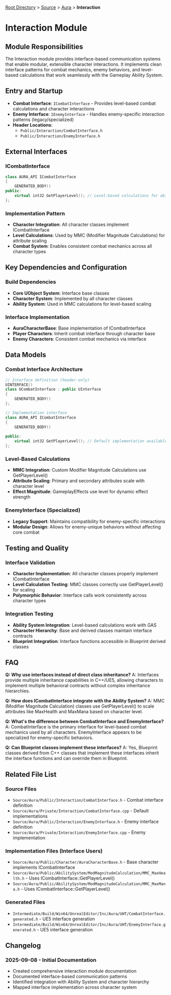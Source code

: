 [Root Directory](../../../CLAUDE.md) > [Source](../) > [Aura](../) > **Interaction**

# Interaction Module

## Module Responsibilities

The Interaction module provides interface-based communication systems that enable modular, extensible character interactions. It implements clean interface patterns for combat mechanics, enemy behaviors, and level-based calculations that work seamlessly with the Gameplay Ability System.

## Entry and Startup

- **Combat Interface**: `ICombatInterface` - Provides level-based combat calculations and character interactions
- **Enemy Interface**: `IEnemyInterface` - Handles enemy-specific interaction patterns (legacy/specialized)
- **Header Locations**:
  - `Public/Interaction/CombatInterface.h`
  - `Public/Interaction/EnemyInterface.h`

## External Interfaces

### ICombatInterface
```cpp
class AURA_API ICombatInterface
{
    GENERATED_BODY()
public:
    virtual int32 GetPlayerLevel(); // Level-based calculations for abilities and effects
};
```

### Implementation Pattern
- **Character Integration**: All character classes implement ICombatInterface
- **Level Calculations**: Used by MMC (Modifier Magnitude Calculations) for attribute scaling
- **Combat System**: Enables consistent combat mechanics across all character types

## Key Dependencies and Configuration

### Build Dependencies
- **Core UObject System**: Interface base classes
- **Character System**: Implemented by all character classes
- **Ability System**: Used in MMC calculations for level-based scaling

### Interface Implementation
- **AuraCharacterBase**: Base implementation of ICombatInterface
- **Player Characters**: Inherit combat interface through character base
- **Enemy Characters**: Consistent combat mechanics via interface

## Data Models

### Combat Interface Architecture
```cpp
// Interface definition (header-only)
UINTERFACE() 
class UCombatInterface : public UInterface
{
    GENERATED_BODY()
};

// Implementation interface
class AURA_API ICombatInterface  
{
    GENERATED_BODY()
    
public:
    virtual int32 GetPlayerLevel(); // Default implementation available
};
```

### Level-Based Calculations
- **MMC Integration**: Custom Modifier Magnitude Calculations use GetPlayerLevel()
- **Attribute Scaling**: Primary and secondary attributes scale with character level
- **Effect Magnitude**: GameplayEffects use level for dynamic effect strength

### EnemyInterface (Specialized)
- **Legacy Support**: Maintains compatibility for enemy-specific interactions
- **Modular Design**: Allows for enemy-unique behaviors without affecting core combat

## Testing and Quality

### Interface Validation
- **Character Implementation**: All character classes properly implement ICombatInterface
- **Level Calculation Testing**: MMC classes correctly use GetPlayerLevel() for scaling
- **Polymorphic Behavior**: Interface calls work consistently across character types

### Integration Testing
- **Ability System Integration**: Level-based calculations work with GAS
- **Character Hierarchy**: Base and derived classes maintain interface contracts
- **Blueprint Integration**: Interface functions accessible in Blueprint derived classes

## FAQ

**Q: Why use interfaces instead of direct class inheritance?**
A: Interfaces provide multiple inheritance capabilities in C++/UE5, allowing characters to implement multiple behavioral contracts without complex inheritance hierarchies.

**Q: How does ICombatInterface integrate with the Ability System?**
A: MMC (Modifier Magnitude Calculation) classes use GetPlayerLevel() to scale attributes like MaxHealth and MaxMana based on character level.

**Q: What's the difference between CombatInterface and EnemyInterface?**
A: CombatInterface is the primary interface for level-based combat mechanics used by all characters. EnemyInterface appears to be specialized for enemy-specific behaviors.

**Q: Can Blueprint classes implement these interfaces?**
A: Yes, Blueprint classes derived from C++ classes that implement these interfaces inherit the interface functions and can override them in Blueprint.

## Related File List

### Source Files
- `Source/Aura/Public/Interaction/CombatInterface.h` - Combat interface definition
- `Source/Aura/Private/Interaction/CombatInterface.cpp` - Default implementations
- `Source/Aura/Public/Interaction/EnemyInterface.h` - Enemy interface definition  
- `Source/Aura/Private/Interaction/EnemyInterface.cpp` - Enemy implementation

### Implementation Files (Interface Users)
- `Source/Aura/Public/Character/AuraCharacterBase.h` - Base character implements ICombatInterface
- `Source/Aura/Public/AbilitySystem/ModMagnitudeCalculation/MMC_MaxHealth.h` - Uses ICombatInterface::GetPlayerLevel()
- `Source/Aura/Public/AbilitySystem/ModMagnitudeCalculation/MMC_MaxMana.h` - Uses ICombatInterface::GetPlayerLevel()

### Generated Files
- `Intermediate/Build/Win64/UnrealEditor/Inc/Aura/UHT/CombatInterface.generated.h` - UE5 interface generation
- `Intermediate/Build/Win64/UnrealEditor/Inc/Aura/UHT/EnemyInterface.generated.h` - UE5 interface generation

## Changelog

### 2025-09-08 - Initial Documentation
- Created comprehensive interaction module documentation
- Documented interface-based communication patterns
- Identified integration with Ability System and character hierarchy
- Mapped interface implementation across character system